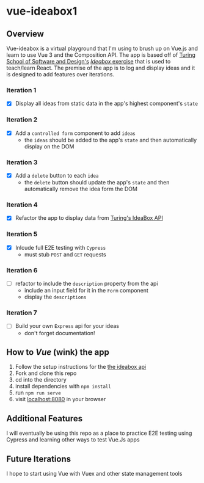 # vue-ideabox1

## Overview
Vue-ideabox is a virtual playground that I'm using to brush up on Vue.js and learn to use Vue 3 and the Composition API. The app is based off of [Turing School of Software and Design's](https://turing.edu/) [*Ideabox* exercise](https://github.com/turingschool-examples/ideabox-react/tree/master/src) that is used to teach/learn React. The premise of the app is to log and display ideas and it is designed to add features over iterations.

### Iteration 1
- [x] Display all ideas from static data in the app's highest component's `state`

### Iteration 2
- [x] Add a `controlled form` component to add `ideas` 
  - the `ideas` should be added to the app's `state` and then automatically display on the DOM

### Iteration 3
- [x] Add a `delete` button to each `idea`
  - the `delete` button should update the app's `state` and then automatically remove the idea form the DOM

### Iteration 4
- [x] Refactor the app to display data from [Turing's IdeaBox API](https://github.com/turingschool-examples/ideabox-api)

### Iteration 5
- [x] Inlcude full E2E testing with `Cypress` 
  - must stub `POST` and `GET` requests

### Iteration 6
- [ ] refactor to include the `description` property from the api
  - include an input field for it in the `Form` component
  - display the `descriptions`

### Iteration 7
- [ ] Build your own `Express` api for your ideas 
  - don't forget documentation!

## How to *Vue* (wink) the app

1. Follow the setup instructions for the [the ideabox api](https://github.com/turingschool-examples/ideabox-api)
2. Fork and clone this repo
3. cd into the directory
4. install dependencies with `npm install` 
5. run `npm run serve`
6. visit [localhost:8080](http://localhost:8080/) in your browser

## Additional Features
I will eventually be using this repo as a place to practice E2E testing using Cypress and learning other ways to test Vue.Js apps

## Future Iterations
I hope to start using Vue with Vuex and other state management tools 